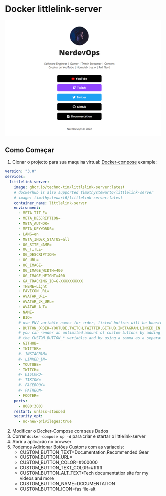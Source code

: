 # Docker littlelink-server

<p align="center">
<a href="https://github.com/techno-tim/littlelink-server"><img src="Example.PNG" alt="littlelink-server" img="border-radius: 50%"></a><br/>
</p>


## Como Começar

1. Clonar o projecto para sua maquina virtual:
[Docker-compose](https://docs.docker.com/compose/install/) example:

```yaml
version: "3.0"
services:
  littlelink-server:
    image: ghcr.io/techno-tim/littlelink-server:latest
    # dockerhub is also supported timothystewart6/littlelink-server
    # image: timothystewart6/littlelink-server:latest
    container_name: littlelink-server
    environment:
      - META_TITLE=
      - META_DESCRIPTION=
      - META_AUTHOR=
      - META_KEYWORDS=
      - LANG=en
      - META_INDEX_STATUS=all
      - OG_SITE_NAME=
      - OG_TITLE=
      - OG_DESCRIPTION=
      - OG_URL=
      - OG_IMAGE=
      - OG_IMAGE_WIDTH=400
      - OG_IMAGE_HEIGHT=400
      - GA_TRACKING_ID=G-XXXXXXXXXX
      - THEME=Light
      - FAVICON_URL=
      - AVATAR_URL=
      - AVATAR_2X_URL=
      - AVATAR_ALT=
      - NAME=
      - BIO=
      # use ENV variable names for order, listed buttons will be boosted to the top
      - BUTTON_ORDER=YOUTUBE,TWITCH,TWITTER,GITHUB,INSTAGRAM,LINKED_IN,DISCORD,FACEBOOK,TIKTOK,PATREON,GEAR,DOCUMENTATION
      # you can render an unlimited amount of custom buttons by adding 
      # the CUSTOM_BUTTON_* variables and by using a comma as a separator.
      - GITHUB=
      - TWITTER=
      #- INSTAGRAM=
      #- LINKED_IN=
      - YOUTUBE=
      - TWITCH=
      #- DISCORD=
      #- TIKTOK=
      #- FACEBOOK=
      #- PATREON=
      - FOOTER=
    ports:
      - 8080:3000
    restart: unless-stopped
    security_opt:
      - no-new-privileges:true
```
2. Modificar o Docker-Compose com seus Dados
2. Correr `docker-compose up -d` para criar e startar o littlelink-server
3. Abrir a aplicação no browser
4. Podemos Adicionar Botões Customs com as variaceis:
      - CUSTOM_BUTTON_TEXT=Documentation,Recommended Gear
      - CUSTOM_BUTTON_URL=
      - CUSTOM_BUTTON_COLOR=#000000
      - CUSTOM_BUTTON_TEXT_COLOR=#ffffff
      - CUSTOM_BUTTON_ALT_TEXT=Tech documentation site for my videos and more
      - CUSTOM_BUTTON_NAME=DOCUMENTATION
      - CUSTOM_BUTTON_ICON=fas file-alt